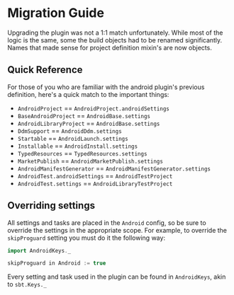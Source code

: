 # Migration Guide

Upgrading the plugin was not a 1:1 match unfortunately. While most of the logic
is the same, some the build objects had to be renamed significantly. Names that
made sense for project definition mixin's are now objects.

## Quick Reference

For those of you who are familiar with the android plugin's previous definition,
here's a quick match to the important things:

 * `AndroidProject` == `AndroidProject.androidSettings`
 * `BaseAndroidProject` == `AndroidBase.settings`
 * `AndroidLibraryProject` == `AndroidBase.settings`
 * `DdmSupport` == `AndroidDdm.settings`
 * `Startable` == `AndroidLaunch.settings`
 * `Installable` == `AndroidInstall.settings`
 * `TypedResources` == `TypedResources.settings`
 * `MarketPublish` == `AndroidMarketPublish.settings`
 * `AndroidManifestGenerator` == `AndroidManifestGenerator.settings`
 * `AndroidTest.androidSettings` == `AndroidTestProject`
 * `AndroidTest.settings` == `AndroidLibraryTestProject`

## Overriding settings

All settings and tasks are placed in the `Android` config, so be sure to
override the settings in the appropriate scope. For example, to override the 
`skipProguard` setting you must do it the following way:

```scala
import AndroidKeys._

skipProguard in Android := true
```

Every setting and task used in the plugin can be found in `AndroidKeys`, akin to 
`sbt.Keys._`
